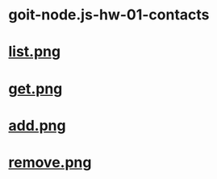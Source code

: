 # goit-node.js-hw-01-contacts

# <a href=https://zapodaj.net/cc58ec877a3f8.png.html>list.png</a>
# <a href=https://zapodaj.net/ea65ec9f7b176.png.html>get.png</a>
# <a href=https://zapodaj.net/3450bc429a276.png.html>add.png</a>
# <a href=https://zapodaj.net/ac089dda78bfd.png.html>remove.png</a>
